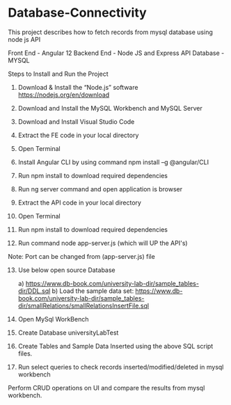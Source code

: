 # Database-Connectivity
This project describes how to fetch records from mysql database using node js API


Front End - Angular 12
Backend End - Node JS and Express API
Database - MYSQL


Steps to Install and Run the Project

1. Download & Install the “Node.js” software https://nodejs.org/en/download
2. Download and Install the MySQL Workbench and MySQL Server
3. Download and Install Visual Studio Code

4. Extract the FE code in your local directory
5. Open Terminal
6. Install Angular CLI by using command npm install –g @angular/CLI
7. Run npm install to download required dependencies
8. Run ng server command and open application is browser

9. Extract the API code in your local directory
10. Open Terminal
11. Run npm install to download required dependencies
12. Run command node app-server.js   (which will UP the API's)


Note: Port can be changed from (app-server.js) file


13. Use below open source Database

    a) https://www.db-book.com/university-lab-dir/sample_tables-dir/DDL.sql
    b) Load the sample data set:  https://www.db-book.com/university-lab-dir/sample_tables-dir/smallRelations/smallRelationsInsertFile.sql
    
14. Open MySql WorkBench
15. Create Database universityLabTest
16. Create Tables and Sample Data Inserted using the above SQL script files.
17. Run select queries to check records inserted/modified/deleted in mysql workbench


Perform CRUD operations on UI and compare the results from mysql workbench.
